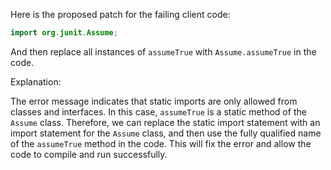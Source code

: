 Here is the proposed patch for the failing client code:

```java
import org.junit.Assume;
```

And then replace all instances of `assumeTrue` with `Assume.assumeTrue` in the code.

Explanation:

The error message indicates that static imports are only allowed from classes and interfaces. In this case, `assumeTrue` is a static method of the `Assume` class. Therefore, we can replace the static import statement with an import statement for the `Assume` class, and then use the fully qualified name of the `assumeTrue` method in the code. This will fix the error and allow the code to compile and run successfully.